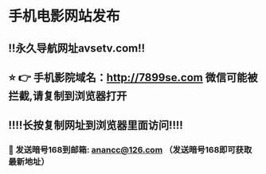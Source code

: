 # 手机电影网站发布 
## ‼️永久导航网址avsetv.com‼️
## ⭐️ 👉 手机影院域名：http://7899se.com 微信可能被拦截,请复制到浏览器打开
## ‼️‼️长按复制网址到浏览器里面访问‼️‼️
### 📧 发送暗号168到邮箱: anancc@126.com （发送暗号168即可获取最新地址）
